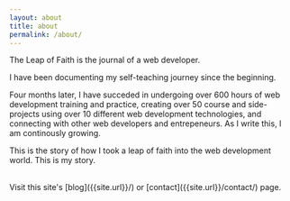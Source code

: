 ```yaml
---
layout: about
title: about
permalink: /about/
---
```


The Leap of Faith is the journal of a web developer.

I have been documenting my self-teaching journey since the beginning.

Four months later, I have succeded in undergoing over 600 hours of web development training and practice, creating over 50 course and side-projects using over 10 different web development technologies, and connecting with other web developers and entrepeneurs. As I write this, I am continously growing.

This is the story of how I took a leap of faith into the web development world. This is my story.

<br/>
Visit this site's [blog]({{site.url}}/) or [contact]({{site.url}}/contact/) page.
